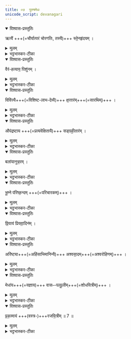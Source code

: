 ```yaml
---
title: ०७  पुरुषमेधः  
unicode_script: devanagari
---
```



<details open><summary>विश्वास-प्रस्तुतिः</summary>

ऋत्यै॑ +++(=चौर्यात्परं चोरगतिः, तस्यै)+++ स्ते॒नहृ॑दयम् । 
</details>

<details><summary>मूलम्</summary>

ऋत्यै॑ स्ते॒नहृ॑दयम् ।
</details>

<details><summary>भट्टभास्कर-टीका</summary>

1ऋत्यै ईत्यै ऋतीयतेः 'इन्सर्वधातुभ्यः' इतीन्प्रत्ययः । स्तेनहृदयं स्तेयप्रधानहृदयम् ।
</details>

<details open><summary>विश्वास-प्रस्तुतिः</summary>

वैर॑-हत्याय॒ पिशु॑नम् ।
</details>

<details><summary>मूलम्</summary>

वैर॑हत्याय॒ पिशु॑नम् ।
</details>

<details><summary>भट्टभास्कर-टीका</summary>

वैरहत्याय वीरहत्यायुक्तो वीरहा तद्भावाय पिशुनं गोपनीयानां प्रकाशयितारम् ।
</details>

<details open><summary>विश्वास-प्रस्तुतिः</summary>

विवि॑त्त्यै+++(=विशिष्ट-लाभ-देव्यै)+++ क्ष॒त्तार॑म्+++(=सारथिम्)+++ । 
</details>

<details><summary>मूलम्</summary>

विवि॑त्त्यै क्ष॒त्तार॑म् ।
</details>

<details><summary>भट्टभास्कर-टीका</summary>

विवित्यै विवेकाय क्षत्तारं राजस्थानीयमन्त्रिमुख्यम् ।
</details>

<details open><summary>विश्वास-प्रस्तुतिः</summary>

औप॑द्रष्टाय +++(=प्रत्यवेक्षितायै)+++ सङ्ग्रही॒तार॑म् । 
</details>

<details><summary>मूलम्</summary>

औप॑द्रष्टाय सङ्ग्रही॒तार॑म् ।
</details>

<details><summary>भट्टभास्कर-टीका</summary>

औपद्रष्टाय उपद्रष्टा प्रत्यवेक्षिता तद्भावाय । अन्त्यलोपश्छादसः । उद्गात्रादिर्द्वष्टव्यः । सङ्ग्रहीतारं भाण्डागाराध्यक्षं करसंङ्ग्रहकारिणं वा ।
</details>

<details open><summary>विश्वास-प्रस्तुतिः</summary>

बला॑यानुच॒रम् ।
</details>

<details><summary>मूलम्</summary>

बला॑यानुच॒रम् ।
</details>

<details><summary>भट्टभास्कर-टीका</summary>

बलाय अनुचरं सेवकम् ।
</details>

<details open><summary>विश्वास-प्रस्तुतिः</summary>

भू॒म्ने प॑रिष्क॒न्दम् +++(=परिचारकम्)+++ । 
</details>

<details><summary>मूलम्</summary>

भू॒म्ने प॑रिष्क॒न्दम् ।
</details>

<details><summary>भट्टभास्कर-टीका</summary>

भूम्ने महत्त्वाय परिष्कन्दं, परिचारकम् । वीणावादिनमित्येके ।
</details>

<details open><summary>विश्वास-प्रस्तुतिः</summary>

प्रि॒याय॑ प्रियवा॒दिन॑म् ।
</details>

<details><summary>मूलम्</summary>

प्रि॒याय॑ प्रियवा॒दिन॑म् ।
</details>

<details><summary>भट्टभास्कर-टीका</summary>

प्रियाय प्रियवादिनम् । गतम् ।
</details>

<details open><summary>विश्वास-प्रस्तुतिः</summary>

अरि॑ष्ट्या+++(=अहिंसाभिमानिन्यै)+++ अश्वसा॒दम्+++(=अश्वरोहिणम्)+++ । 
</details>

<details><summary>मूलम्</summary>

अरि॑ष्ट्या अश्वसा॒दम् ।
</details>

<details><summary>भट्टभास्कर-टीका</summary>

अरिष्ट्यै अहिंसायै अश्वसादं अश्वारोहिणम् ।
</details>

<details open><summary>विश्वास-प्रस्तुतिः</summary>

मेधा॑य+++(=यज्ञाय)+++ वासᳶ-पल्पू॒लीम्+++(=शोधयित्रीम्)+++ । 
</details>

<details><summary>मूलम्</summary>

मेधा॑य वासᳶपल्पू॒लीम् ।
</details>

<details><summary>भट्टभास्कर-टीका</summary>

मेधाय यज्ञाय शोधनाय वासःपल्पूलीं वाससः शोधयित्रीं रजकस्त्रियम् ।
</details>

<details open><summary>विश्वास-प्रस्तुतिः</summary>

प्र॒का॒माय॑ +++(वस्त्र-)+++रजयि॒त्रीम् ॥ 7 ॥
</details>

<details><summary>मूलम्</summary>

प्र॒का॒माय॑ रजयि॒त्रीम् ॥7॥  
</details>

<details><summary>भट्टभास्कर-टीका</summary>

प्रकामाय पकृष्टाय कामाय रजयित्रीं रञ्जयित्रीं वाससाम् । चित्रकारिणीमित्येके । छन्दसोऽनुनासिकलोपः ॥  




इति तृतीये चतुर्थे सप्तमोऽनुवाकः ॥  

</details>

